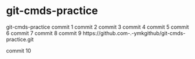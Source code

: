 # git-cmds-practice
git-cmds-practice
commit 1
commit 2
commit 3
commit 4
commit 5
commit 6
commit 7
commit 8
commit 9
https://github.com-.-ymkgithub/git-cmds-practice.git

commit 10